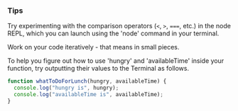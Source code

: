 ### Tips
Try experimenting with the comparison operators (`<`, `>`, `===`, etc.) in the node REPL, which you can launch using the 'node' command in  your terminal.

Work on your code iteratively - that means in small pieces.

To help you figure out how to use 'hungry' and 'availableTime' inside your function, try outputting their values to the Terminal as follows.

``` javascript
function whatToDoForLunch(hungry, availableTime) {
  console.log("hungry is", hungry);
  console.log("availableTime is", availableTime);
}
```

